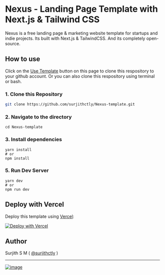 # Nexus - Landing Page Template with Next.js & Tailwind CSS

Nexus is a free landing page & marketing website template for startups and indie projects. Its built with Next.js & TailwindCSS.
And its completely open-source.


## How to use

Click on the [Use Template](https://github.com/surjithctly/Nexus-template/generate) button on this page to clone this respository to your github account. Or you can also clone this respository using terminal or bash.

### 1\. Clone this Repository

```bash
git clone https://github.com/surjithctly/Nexus-template.git
```

### 2\. Navigate to the directory

```
cd Nexus-template
```

### 3\. Install dependencies

```
yarn install
# or
npm install
```

### 5\. Run Dev Server

```
yarn dev
# or
npm run dev
```

## Deploy with Vercel

Deploy this template using [Vercel](https://vercel.com?utm_source=github&utm_medium=readme&utm_campaign=next-example):

[![Deploy with Vercel](https://vercel.com/button)](https://vercel.com/new/git/external?repository-url=https://github.com/surjithctly/Nexus-template&project-name=Nexus-template&repository-name=Nexus-template)

## Author

Surjith S M ( [@surjithctly](https://surjithctly.in/) )

---

[![image](https://www.datocms-assets.com/31049/1618983297-powered-by-vercel.svg)](https://vercel.com/?utm_source=web3templates&utm_campaign=oss)
